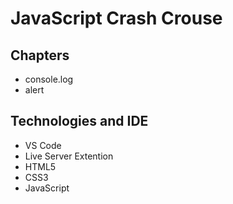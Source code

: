 # JavaScript Crash Crouse

## Chapters
* console.log 
* alert



## Technologies and IDE

* VS Code
* Live Server Extention
* HTML5
* CSS3
* JavaScript
